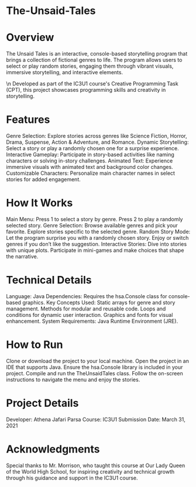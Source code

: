 # The-Unsaid-Tales
# Overview

The Unsaid Tales is an interactive, console-based storytelling program that brings a collection of fictional genres to life. The program allows users to select or play random stories, engaging them through vibrant visuals, immersive storytelling, and interactive elements.

\n Developed as part of the IC3U1 course's Creative Programming Task (CPT), this project showcases programming skills and creativity in storytelling.

# Features

Genre Selection: Explore stories across genres like Science Fiction, Horror, Drama, Suspense, Action & Adventure, and Romance.
Dynamic Storytelling: Select a story or play a randomly chosen one for a surprise experience.
Interactive Gameplay: Participate in story-based activities like naming characters or solving in-story challenges.
Animated Text: Experience immersive visuals with animated text and background color changes.
Customizable Characters: Personalize main character names in select stories for added engagement.
# How It Works

Main Menu:
Press 1 to select a story by genre.
Press 2 to play a randomly selected story.
Genre Selection:
Browse available genres and pick your favorite.
Explore stories specific to the selected genre.
Random Story Mode:
Let the program surprise you with a randomly chosen story.
Enjoy or switch genres if you don’t like the suggestion.
Interactive Stories:
Dive into stories with unique plots.
Participate in mini-games and make choices that shape the narrative.
# Technical Details

Language: Java
Dependencies: Requires the hsa.Console class for console-based graphics.
Key Concepts Used:
Static arrays for genre and story management.
Methods for modular and reusable code.
Loops and conditions for dynamic user interaction.
Graphics and fonts for visual enhancement.
System Requirements: Java Runtime Environment (JRE).
# How to Run

Clone or download the project to your local machine.
Open the project in an IDE that supports Java.
Ensure the hsa.Console library is included in your project.
Compile and run the TheUnsaidTales class.
Follow the on-screen instructions to navigate the menu and enjoy the stories.
# Project Details

Developer: Athena Jafari Parsa
Course: IC3U1
Submission Date: March 31, 2021
# Acknowledgments
Special thanks to Mr. Morrison, who taught this course at Our Lady Queen of the World High School, for inspiring creativity and technical growth through his guidance and support in the IC3U1 course.
